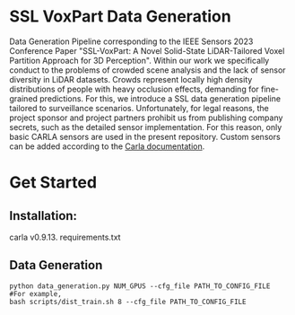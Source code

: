 # SSL VoxPart Data Generation
Data Generation Pipeline corresponding to the IEEE Sensors 2023 Conference Paper "SSL-VoxPart: A Novel Solid-State LiDAR-Tailored Voxel Partition Approach for 3D Perception". Within our work we specifically conduct to the problems of crowded scene analysis and the lack of sensor diversity in LiDAR datasets. Crowds represent locally high density distributions of people with heavy occlusion effects, demanding for fine-grained predictions. For this, we introduce a SSL data generation pipeline tailored to surveillance scenarios. Unfortunately, for legal reasons, the project sponsor and project partners prohibit us from publishing company secrets, such as the detailed sensor implementation. For this reason, only basic CARLA sensors are used in the present repository. Custom sensors can be added according to the [Carla documentation](https://carla.readthedocs.io/en/0.9.13/tuto_D_create_sensor/).    

# Get Started
## Installation:
carla v0.9.13.
requirements.txt
## Data Generation

```shell
python data_generation.py NUM_GPUS --cfg_file PATH_TO_CONFIG_FILE
#For example,
bash scripts/dist_train.sh 8 --cfg_file PATH_TO_CONFIG_FILE
```

